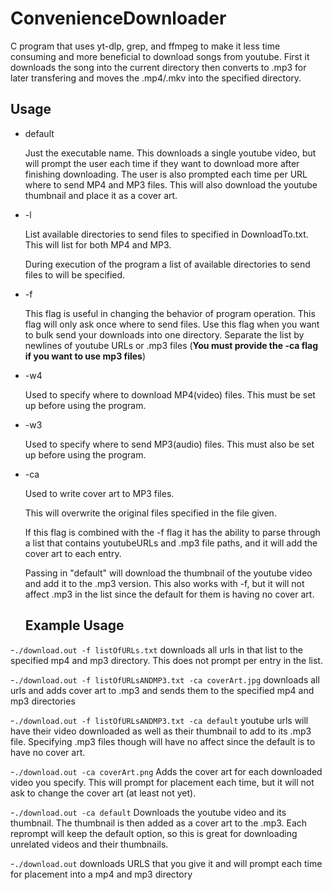 # ConvenienceDownloader
C program that uses yt-dlp, grep, and ffmpeg to make it less time consuming and more beneficial to download songs from youtube. First it downloads the song into the current directory then converts to .mp3 for later transfering and moves the .mp4/.mkv into the specified directory.

## Usage
  - default
    
    Just the executable name. This downloads a single youtube video, but will prompt the user each time if they want to download more after finishing downloading.     The user is also prompted each time per URL where to send MP4 and MP3 files. This will also download the youtube thumbnail and place it as a cover art.
  - -l
  
    List available directories to send files to specified in DownloadTo.txt. This will list for both MP4 and MP3.
    
    During execution of the program a list of available directories to send files to will be specified.
  - -f
  
    This flag is useful in changing the behavior of program operation. This flag will only ask once where to send files. Use this flag when you want to bulk send your downloads into one directory.
    Separate the list by newlines of youtube URLs or .mp3 files (**You must provide the -ca flag if you want to use mp3 files**)
  - -w4
  
    Used to specify where to download MP4(video) files. This must be set up before using the program.
  - -w3
  
    Used to specify where to send MP3(audio) files. This must also be set up before using the program.
  - -ca
  
    Used to write cover art to MP3 files. 
    
    This will overwrite the original files specified in the file given.
    
    If this flag is combined with the -f flag it has the ability to parse through a list
    that contains youtubeURLs and .mp3 file paths, and it will add the cover art to each entry.
    
    Passing in "default" will download the thumbnail of the youtube video and add it to the .mp3 version.
    This also works with -f, but it will not affect .mp3 in the list since the default for them is having no cover art.
    
    ## Example Usage
  
  -```./download.out -f listOfURLs.txt``` downloads all urls in that list to the specified mp4 and mp3 directory. This does not prompt per entry in the list.
  
  -```./download.out -f listOfURLsANDMP3.txt -ca coverArt.jpg``` downloads all urls and adds cover art to .mp3 and sends them to the specified mp4 and mp3 directories

  -```./download.out -f listOfURLsANDMP3.txt -ca default``` youtube urls will have their video downloaded as well as their thumbnail to add to its .mp3 file. Specifying .mp3 files though will have no affect since the default is to have no cover art.
  
  -```./download.out -ca coverArt.png``` Adds the cover art for each downloaded video you specify. This will prompt for placement each time, but it will not ask to change the cover art (at least not yet).

  -```./download.out -ca default``` Downloads the youtube video and its thumbnail. The thumbnail is then added as a cover art to the .mp3. Each reprompt will keep the default option,  so this is great for downloading unrelated videos and their thumbnails.
  
  -```./download.out``` downloads URLS that you give it and will prompt each time for placement into a mp4 and mp3 directory
